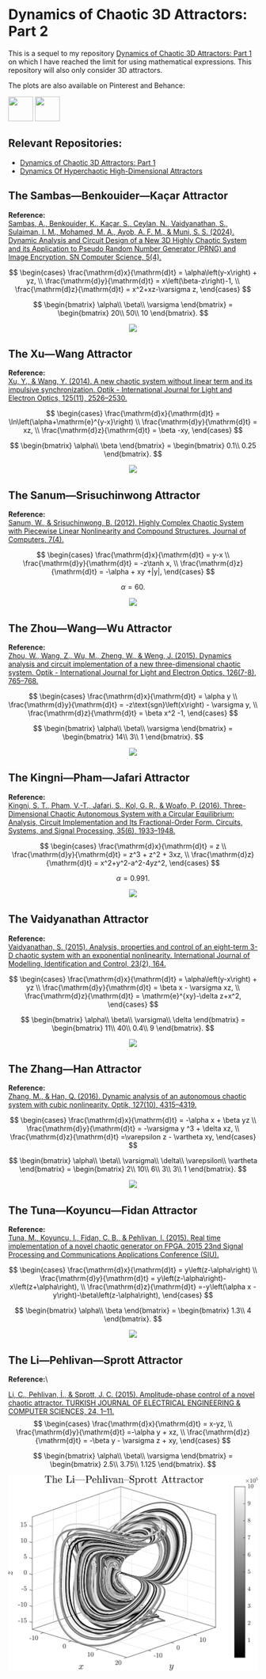 # Dynamics of Chaotic 3D Attractors: Part 2

This is a sequel to my repository [Dynamics of Chaotic 3D Attractors: Part 1](https://github.com/whydenyscry/Dynamics-of-Chaotic-Attractors-Part-1) on which I have reached the limit for using mathematical expressions. This repository will also only consider 3D attractors.

The plots are also available on Pinterest and Behance:

<a href="https://www.pinterest.com/whydenyscry/when-math-and-art-came-face-to-face/" target="_blank"><img src="https://brandslogos.com/wp-content/uploads/images/large/pinterest-logo-black-and-white-4.png" style="width: 50px; height: 50px;"></a>
<a href="https://www.behance.net/whydenyscry" target="_blank"><img src="https://www.iconsdb.com/icons/preview/white/behance-5-xxl.png" style="width: 50px; height: 50px;"></a>

## Relevant Repositories:
- [Dynamics of Chaotic 3D Attractors: Part 1](https://github.com/whydenyscry/Dynamics-of-Chaotic-Attractors-Part-1)
- [Dynamics Of Hyperchaotic High-Dimensional Attractors](https://github.com/whydenyscry/Dynamics-of-Hyperchaotic-Attractors)


## The Sambas—Benkouider—Kaçar Attractor
**Reference:**\
[Sambas, A., Benkouider, K., Kaçar, S., Ceylan, N., Vaidyanathan, S., Sulaiman, I. M., Mohamed, M. A., Ayob, A. F. M., & Muni, S. S. (2024). Dynamic Analysis and Circuit Design of a New 3D Highly Chaotic System and its Application to Pseudo Random Number Generator (PRNG) and Image Encryption. SN Computer Science, 5(4).](https://doi.org/10.1007/s42979-024-02766-9)

$$
\begin{cases}
	\frac{\mathrm{d}x}{\mathrm{d}t} = \alpha\left(y-x\right) + yz,	\\
	\frac{\mathrm{d}y}{\mathrm{d}t} = x\left(\beta-z\right)-1, \\
	\frac{\mathrm{d}z}{\mathrm{d}t} = x^2+xz-\varsigma z,
\end{cases}
$$

$$
\begin{bmatrix}
	\alpha\\
	\beta\\
	\varsigma
\end{bmatrix} = \begin{bmatrix}
	20\\
	50\\
	10
\end{bmatrix}.
$$

<p align="center">
  <img src="images_png/The_Sambas_Benkouider_Kacar_Attractor.png"/>
</p>

## The Xu—Wang Attractor
**Reference:**\
[Xu, Y., & Wang, Y. (2014). A new chaotic system without linear term and its impulsive synchronization. Optik - International Journal for Light and Electron Optics, 125(11), 2526–2530.](https://doi.org/10.1016/j.ijleo.2013.10.123)

$$ 
\begin{cases}
	\frac{\mathrm{d}x}{\mathrm{d}t} = \ln\left(\alpha+\mathrm{e}^{y-x}\right)	\\
	\frac{\mathrm{d}y}{\mathrm{d}t} = xz, \\
	\frac{\mathrm{d}z}{\mathrm{d}t} = \beta -xy,
\end{cases}
$$

$$
\begin{bmatrix}
	\alpha\\
	\beta
\end{bmatrix} = \begin{bmatrix}
	0.1\\
	0.25
\end{bmatrix}.
$$

<p align="center">
  <img src="images_png/The_Xu_Wang_Attractor.png"/>
</p>

## The Sanum—Srisuchinwong Attractor
**Reference:**\
[Sanum, W., & Srisuchinwong, B. (2012). Highly Complex Chaotic System with Piecewise Linear Nonlinearity and Compound Structures. Journal of Computers, 7(4).](https://doi.org/10.4304/jcp.7.4.1041-1047)

$$ 
\begin{cases}
	\frac{\mathrm{d}x}{\mathrm{d}t} = y-x	\\
	\frac{\mathrm{d}y}{\mathrm{d}t} = -z\tanh x, \\
	\frac{\mathrm{d}z}{\mathrm{d}t} = -\alpha + xy +|y|,
\end{cases}
$$

$$
\alpha = 60.
$$

<p align="center">
  <img src="images_png/The_Sanum_Srisuchinwong_Attractor.png"/>
</p>

## The Zhou—Wang—Wu Attractor
**Reference:**\
[Zhou, W., Wang, Z., Wu, M., Zheng, W., & Weng, J. (2015). Dynamics analysis and circuit implementation of a new three-dimensional chaotic system. Optik - International Journal for Light and Electron Optics, 126(7-8), 765–768.](https://doi.org/10.1016/j.ijleo.2015.02.029)

$$ 
\begin{cases}
	\frac{\mathrm{d}x}{\mathrm{d}t} = \alpha y	\\
	\frac{\mathrm{d}y}{\mathrm{d}t} = -z\text{sgn}\left(x\right) - \varsigma y, \\
	\frac{\mathrm{d}z}{\mathrm{d}t} = \beta x^2 -1,
\end{cases}
$$

$$
\begin{bmatrix}
	\alpha\\
	\beta\\
	\varsigma
\end{bmatrix} = \begin{bmatrix}
	14\\
	3\\
	1
\end{bmatrix}.
$$

<p align="center">
  <img src="images_png/The_Zhou_Wang_Wu_Attractor.png"/>
</p>

## The Kingni—Pham—Jafari Attractor
**Reference:**\
[Kingni, S. T., Pham, V.-T., Jafari, S., Kol, G. R., & Woafo, P. (2016). Three-Dimensional Chaotic Autonomous System with a Circular Equilibrium: Analysis, Circuit Implementation and Its Fractional-Order Form. Circuits, Systems, and Signal Processing, 35(6), 1933–1948.](https://doi.org/10.1007/s00034-016-0259-x)

$$ 
\begin{cases}
	\frac{\mathrm{d}x}{\mathrm{d}t} = z	\\
	\frac{\mathrm{d}y}{\mathrm{d}t} = z^3 + z^2 + 3xz, \\
	\frac{\mathrm{d}z}{\mathrm{d}t} = x^2+y^2-a^2-4yz^2,
\end{cases}
$$

$$
\alpha=0.991.
$$

<p align="center">
  <img src="images_png/The_Kingni_Pham_Jafari_Attractor.png"/>
</p>

## The Vaidyanathan Attractor
**Reference:**\
[Vaidyanathan, S. (2015). Analysis, properties and control of an eight-term 3-D chaotic system with an exponential nonlinearity. International Journal of Modelling, Identification and Control, 23(2), 164.](https://doi.org/10.1504/ijmic.2015.068871)

$$ 
\begin{cases}
	\frac{\mathrm{d}x}{\mathrm{d}t} = \alpha\left(y-x\right) + yz	\\
	\frac{\mathrm{d}y}{\mathrm{d}t} = \beta x - \varsigma xz, \\
	\frac{\mathrm{d}z}{\mathrm{d}t} = \mathrm{e}^{xy}-\delta z+x^2,
\end{cases}
$$

$$
\begin{bmatrix}
	\alpha\\
	\beta\\
	\varsigma\\
	\delta
\end{bmatrix} = \begin{bmatrix}
	11\\
	40\\
	0.4\\
	9
\end{bmatrix}.
$$

<p align="center">
  <img src="images_png/The_Vaidyanathan_Attractor.png"/>
</p>

## The Zhang—Han Attractor
**Reference:**\
[Zhang, M., & Han, Q. (2016). Dynamic analysis of an autonomous chaotic system with cubic nonlinearity. Optik, 127(10), 4315–4319.](https://doi.org/10.1016/j.ijleo.2016.01.142)

$$ 
\begin{cases}
	\frac{\mathrm{d}x}{\mathrm{d}t} = -\alpha x + \beta yz	\\
	\frac{\mathrm{d}y}{\mathrm{d}t} = -\varsigma y ^3 + \delta xz, \\
	\frac{\mathrm{d}z}{\mathrm{d}t} =\varepsilon z - \vartheta xy,
\end{cases}
$$

$$
\begin{bmatrix}
	\alpha\\
	\beta\\
	\varsigma\\
	\delta\\
	\varepsilon\\
	\vartheta
\end{bmatrix} = \begin{bmatrix}
	2\\
	10\\
	6\\
	3\\
	3\\
	1
\end{bmatrix}.
$$

<p align="center">
  <img src="images_png/The_Zhang_Han_Attractor.png"/>
</p>

## The Tuna—Koyuncu—Fidan Attractor
**Reference:**\
[Tuna, M., Koyuncu, I., Fidan, C. B., & Pehlivan, I. (2015). Real time implementation of a novel chaotic generator on FPGA. 2015 23nd Signal Processing and Communications Applications Conference (SIU).](https://doi.org/10.1109/siu.2015.7129921)

$$ 
\begin{cases}
	\frac{\mathrm{d}x}{\mathrm{d}t} = y\left(z-\alpha\right)	\\
	\frac{\mathrm{d}y}{\mathrm{d}t} = y\left(z-\alpha\right)-x\left(z+\alpha\right), \\
	\frac{\mathrm{d}z}{\mathrm{d}t} =-y\left(\alpha x - y\right)-\beta\left(z-\alpha\right),
\end{cases}
$$

$$
\begin{bmatrix}
	\alpha\\
	\beta
\end{bmatrix} = \begin{bmatrix}
	1.3\\
	4
\end{bmatrix}.
$$

<p align="center">
  <img src="images_png/The_Tuna_Koyuncu_Fidan_Attractor.png"/>
</p>


## The Li—Pehlivan—Sprott Attractor
**Reference:**\

[Li, C., Pehlivan, İ., & Sprott, J. C. (2015). Amplitude-phase control of a novel chaotic attractor. TURKISH JOURNAL OF ELECTRICAL ENGINEERING & COMPUTER SCIENCES, 24, 1–11.](https://doi.org/10.3906/elk-1301-55)
$$ 
\begin{cases}
	\frac{\mathrm{d}x}{\mathrm{d}t} = x-yz,	\\
	\frac{\mathrm{d}y}{\mathrm{d}t} =-\alpha y + xz, \\
	\frac{\mathrm{d}z}{\mathrm{d}t} = -\beta y - \varsigma z + xy,
\end{cases}
$$

$$
\begin{bmatrix}
	\alpha\\
	\beta\\
	\varsigma
\end{bmatrix} = \begin{bmatrix}
	2.5\\
	3.75\\
	1.125
\end{bmatrix}.
$$

<p align="center">
  <img src="images_png/The_Li_Pehlivan_Sprott_Attractor.png"/>
</p>


